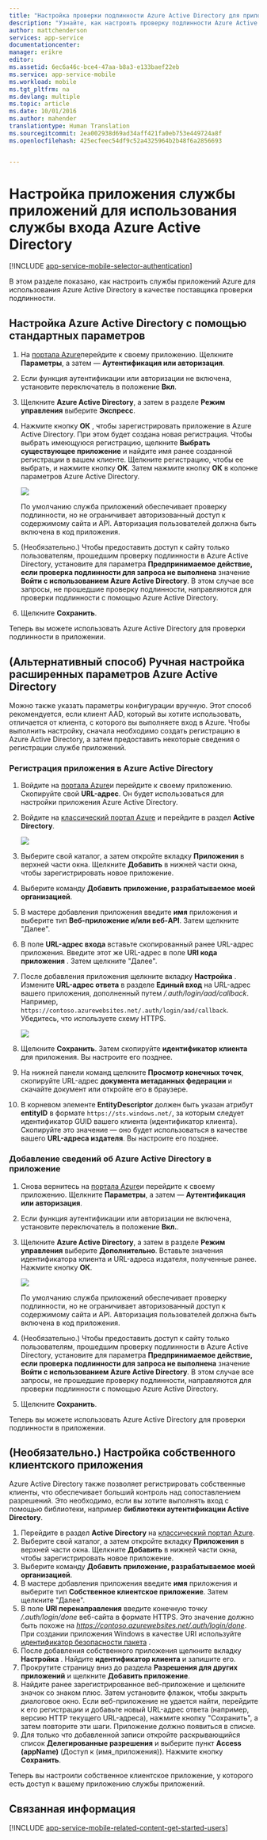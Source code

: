 ```yaml
---
title: "Настройка проверки подлинности Azure Active Directory для приложения служб приложений"
description: "Узнайте, как настроить проверку подлинности Azure Active Directory для приложения служб приложений."
author: mattchenderson
services: app-service
documentationcenter: 
manager: erikre
editor: 
ms.assetid: 6ec6a46c-bce4-47aa-b8a3-e133baef22eb
ms.service: app-service-mobile
ms.workload: mobile
ms.tgt_pltfrm: na
ms.devlang: multiple
ms.topic: article
ms.date: 10/01/2016
ms.author: mahender
translationtype: Human Translation
ms.sourcegitcommit: 2ea002938d69ad34aff421fa0eb753e449724a8f
ms.openlocfilehash: 425ecfeec54df9c52a4325964b2b48f6a2856693


---
```

# <a name="how-to-configure-your-app-service-application-to-use-azure-active-directory-login"></a>Настройка приложения службы приложений для использования службы входа Azure Active Directory
[!INCLUDE [app-service-mobile-selector-authentication](../../includes/app-service-mobile-selector-authentication.md)]

В этом разделе показано, как настроить службы приложений Azure для использования Azure Active Directory в качестве поставщика проверки подлинности.

## <a name="express"> </a>Настройка Azure Active Directory с помощью стандартных параметров
1. На [портала Azure]перейдите к своему приложению. Щелкните **Параметры**, а затем — **Аутентификация или авторизация**.
2. Если функция аутентификации или авторизации не включена, установите переключатель в положение **Вкл**.
3. Щелкните **Azure Active Directory**, а затем в разделе **Режим управления** выберите **Экспресс**.
4. Нажмите кнопку **ОК** , чтобы зарегистрировать приложение в Azure Active Directory. При этом будет создана новая регистрация. Чтобы выбрать имеющуюся регистрацию, щелкните **Выбрать существующее приложение** и найдите имя ранее созданной регистрации в вашем клиенте.
   Щелкните регистрацию, чтобы ее выбрать, и нажмите кнопку **ОК**. Затем нажмите кнопку **ОК** в колонке параметров Azure Active Directory.
   
   ![][0]
   
   По умолчанию служба приложений обеспечивает проверку подлинности, но не ограничивает авторизованный доступ к содержимому сайта и API. Авторизация пользователей должна быть включена в код приложения.
5. (Необязательно.) Чтобы предоставить доступ к сайту только пользователям, прошедшим проверку подлинности в Azure Active Directory, установите для параметра **Предпринимаемое действие, если проверка подлинности для запроса не выполнена** значение **Войти с использованием Azure Active Directory**. В этом случае все запросы, не прошедшие проверку подлинности, направляются для проверки подлинности с помощью Azure Active Directory.
6. Щелкните **Сохранить**.

Теперь вы можете использовать Azure Active Directory для проверки подлинности в приложении.

## <a name="advanced"> </a>(Альтернативный способ) Ручная настройка расширенных параметров Azure Active Directory
Можно также указать параметры конфигурации вручную. Этот способ рекомендуется, если клиент AAD, который вы хотите использовать, отличается от клиента, с которого вы выполняете вход в Azure. Чтобы выполнить настройку, сначала необходимо создать регистрацию в Azure Active Directory, а затем предоставить некоторые сведения о регистрации службе приложений.

### <a name="register"> </a>Регистрация приложения в Azure Active Directory
1. Войдите на [портала Azure]и перейдите к своему приложению. Скопируйте свой **URL-адрес**. Он будет использоваться для настройки приложения Azure Active Directory.
2. Войдите на [классический портал Azure] и перейдите в раздел **Active Directory**.
   
    ![][2]
3. Выберите свой каталог, а затем откройте вкладку **Приложения** в верхней части окна. Щелкните **Добавить** в нижней части окна, чтобы зарегистрировать новое приложение.
4. Выберите команду **Добавить приложение, разрабатываемое моей организацией**.
5. В мастере добавления приложения введите **имя** приложения и выберите тип **Веб-приложение и/или веб-API**. Затем щелкните "Далее".
6. В поле **URL-адрес входа** вставьте скопированный ранее URL-адрес приложения. Введите этот же URL-адрес в поле **URI кода приложения** . Затем щелкните "Далее".
7. После добавления приложения щелкните вкладку **Настройка** . Измените **URL-адрес ответа** в разделе **Единый вход** на URL-адрес вашего приложения, дополненный путем */.auth/login/aad/callback*. Например, `https://contoso.azurewebsites.net/.auth/login/aad/callback`. Убедитесь, что используете схему HTTPS.
   
    ![][3]
8. Щелкните **Сохранить**. Затем скопируйте **идентификатор клиента** для приложения. Вы настроите его позднее.
9. На нижней панели команд щелкните **Просмотр конечных точек**, скопируйте URL-адрес **документа метаданных федерации** и скачайте документ или откройте его в браузере.
10. В корневом элементе **EntityDescriptor** должен быть указан атрибут **entityID** в формате `https://sts.windows.net/`, за которым следует идентификатор GUID вашего клиента (идентификатор клиента). Скопируйте это значение — оно будет использоваться в качестве вашего **URL-адреса издателя**. Вы настроите его позднее.

### <a name="secrets"> </a>Добавление сведений об Azure Active Directory в приложение
1. Снова вернитесь на [портала Azure]и перейдите к своему приложению. Щелкните **Параметры**, а затем — **Аутентификация или авторизация**.
2. Если функция аутентификации или авторизации не включена, установите переключатель в положение **Вкл.**.
3. Щелкните **Azure Active Directory**, а затем в разделе **Режим управления** выберите **Дополнительно**. Вставьте значения идентификатора клиента и URL-адреса издателя, полученные ранее. Нажмите кнопку **ОК**.
   
   ![][1]
   
   По умолчанию служба приложений обеспечивает проверку подлинности, но не ограничивает авторизованный доступ к содержимому сайта и API. Авторизация пользователей должна быть включена в код приложения.
4. (Необязательно.) Чтобы предоставить доступ к сайту только пользователям, прошедшим проверку подлинности в Azure Active Directory, установите для параметра **Предпринимаемое действие, если проверка подлинности для запроса не выполнена** значение **Войти с использованием Azure Active Directory**. В этом случае все запросы, не прошедшие проверку подлинности, направляются для проверки подлинности с помощью Azure Active Directory.
5. Щелкните **Сохранить**.

Теперь вы можете использовать Azure Active Directory для проверки подлинности в приложении.

## <a name="optional-configure-a-native-client-application"></a>(Необязательно.) Настройка собственного клиентского приложения
Azure Active Directory также позволяет регистрировать собственные клиенты, что обеспечивает больший контроль над сопоставлением разрешений. Это необходимо, если вы хотите выполнять вход с помощью библиотеки, например **библиотеки аутентификации Active Directory**.

1. Перейдите в раздел **Active Directory** на [классический портал Azure].
2. Выберите свой каталог, а затем откройте вкладку **Приложения** в верхней части окна. Щелкните **Добавить** в нижней части окна, чтобы зарегистрировать новое приложение.
3. Выберите команду **Добавить приложение, разрабатываемое моей организацией**.
4. В мастере добавления приложения введите **имя** приложения и выберите тип **Собственное клиентское приложение**. Затем щелкните "Далее".
5. В поле **URI перенаправления** введите конечную точку */.auth/login/done* веб-сайта в формате HTTPS. Это значение должно быть похоже на *https://contoso.azurewebsites.net/.auth/login/done*. При создании приложения Windows в качестве URI используйте [идентификатор безопасности пакета](app-service-mobile-dotnet-how-to-use-client-library.md#package-sid) .
6. После добавления собственного приложения щелкните вкладку **Настройка** . Найдите **идентификатор клиента** и запишите его.
7. Прокрутите страницу вниз до раздела **Разрешения для других приложений** и щелкните **Добавить приложение**.
8. Найдите ранее зарегистрированное веб-приложение и щелкните значок со знаком плюс. Затем установите флажок, чтобы закрыть диалоговое окно. Если веб-приложение не удается найти, перейдите к его регистрации и добавьте новый URL-адрес ответа (например, версию HTTP текущего URL-адреса), нажмите кнопку "Сохранить", а затем повторите эти шаги. Приложение должно появиться в списке.
9. Для только что добавленной записи откройте раскрывающийся список **Делегированные разрешения** и выберите пункт **Access (appName)** (Доступ к (имя_приложения)). Нажмите кнопку **Сохранить**.

Теперь вы настроили собственное клиентское приложение, у которого есть доступ к вашему приложению службы приложений.

## <a name="related-content"> </a>Связанная информация
[!INCLUDE [app-service-mobile-related-content-get-started-users](../../includes/app-service-mobile-related-content-get-started-users.md)]

<!-- Images. -->

[0]: ./media/app-service-mobile-how-to-configure-active-directory-authentication/mobile-app-aad-express-settings.png
[1]: ./media/app-service-mobile-how-to-configure-active-directory-authentication/mobile-app-aad-advanced-settings.png
[2]: ./media/app-service-mobile-how-to-configure-active-directory-authentication/app-service-navigate-aad.png
[3]: ./media/app-service-mobile-how-to-configure-active-directory-authentication/app-service-aad-app-configure.png

<!-- URLs. -->

[портала Azure]: https://portal.azure.com/
[классический портал Azure]: https://manage.windowsazure.com/
[альтернативный метод]:#advanced



<!--HONumber=Nov16_HO3-->



